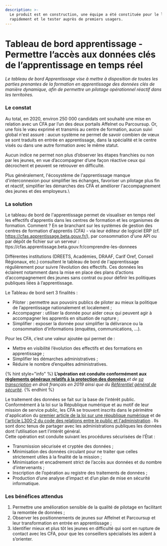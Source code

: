 ```yaml
---
description: >-
  Le produit est en construction, une équipe a été constituée pour le lancer
  rapidement et le tester auprès de premiers usagers.
---
```


# Tableau de bord apprentissage - Permettre l’accès aux données clés de l’apprentissage en temps réel

_Le tableau de bord Apprentissage vise à mettre à disposition de toutes les parties prenantes de la formation en apprentissage des données clés de manière dynamique, afin de permettre un pilotage opérationnel réactif dans les territoires._

### Le constat&#x20;

Au total, en 2020, environ 250 000 candidats ont souhaité une mise en relation avec un CFA par l’un des deux portails Affelnet ou Parcoursup. Or, une fois le vœu exprimé et transmis au centre de formation, aucun suivi global n'est assuré : aucun système ne permet de savoir combien de vœux se sont traduits en entrée en apprentissage, dans la spécialité et le centre visés ou dans une autre formation avec le même statut.&#x20;

Aucun indice ne permet non plus d’observer les étapes franchies ou non par les jeunes, en vue d’accompagner d’une façon réactive ceux qui décrochent et peuvent se retrouver en difficulté.&#x20;

Plus généralement, l'écosystème de l'apprentissage manque d'interconnexion pour simplifier les échanges, favoriser un pilotage plus fin et réactif, simplifier les démarches des CFA et améliorer l'accompagnement des jeunes et des employeurs.\


### La solution

Le tableau de bord de l'apprentissage permet de visualiser en temps réel les effectifs d’apprentis dans les centres de formation et les organismes de formation. Comment ? En se branchant sur les systèmes de gestion des centres de formation d'apprentis (CFA) - via leur éditeur de logiciel ERP (cf. https://cfas.apprentissage.beta.gouv.fr/), par consommation d'une API ou par dépôt de fichier sur un serveur :  ttps://cfas.apprentissage.beta.gouv.fr/comprendre-les-donnees

&#x20;

Différentes institutions (DREETS, Académies, DRAAF, Carif Oref, Conseil Régionaux, etc.) consultent le tableau de bord de l'apprentissage régulièrement pour suivre l’évolution des effectifs. Ces données les éclairent notamment dans la mise en place des plans d’actions d’accompagnement des jeunes sans contrat ou pour définir les politiques publiques liées à l’apprentissage.

Le Tableau de bord sert 3 finalités :

* Piloter : permettre aux pouvoirs publics de piloter au mieux la politique de l’apprentissage nationalement et localement ;
* Accompagner : utiliser la donnée pour aider ceux qui peuvent agir à accompagner les apprentis en situation de rupture ;
* Simplifier : exposer la donnée pour simplifier la délivrance ou la consommation d’informations (enquêtes, communications, …).

Pour les CFA, c’est une valeur ajoutée qui permet de :

* Mettre en visibilité l’évolution des effectifs et des formations en apprentissage ;
* Simplifier les démarches administratives ;
* Réduire le nombre d’enquêtes administratives.



{% hint style="info" %}
**L’opération est conduite conformément aux** [**règlements généraux relatifs à la protection des données** ](https://www.cnil.fr/fr/reglement-europeen-protection-donnees)_et de_ [_sa transcription_](https://www.cnil.fr/fr/la-loi-informatique-et-libertes) _en droit français en 2019 ainsi que du_ [_Référentiel général de sécurité_](https://www.ssi.gouv.fr/entreprise/reglementation/confiance-numerique/le-referentiel-general-de-securite-rgs/)_._
{% endhint %}

Le traitement des données se fait sur la base de l’intérêt public. Conformément à la loi sur la République numérique et au motif de leur mission de service public, les CFA se trouvent inscrits dans le périmètre d'application du [premier article de la loi sur une république numérique](https://www.legifrance.gouv.fr/jorf/article\_jo/JORFARTI000033202940?r=ShhQoYB3eV) et de [l'article L300-2 du code des relations entre le public et l'administration](https://www.legifrance.gouv.fr/codes/article\_lc/LEGIARTI000033218936/) . Ils sont donc tenus de partager avec les administrations publiques les données dont l’utilisation sert l’intérêt général. \
Cette opération est conduite suivant les procédures sécurisées de l’État :

* Transmission sécurisée et cryptée des données ;
* Minimisation des données circulant pour ne traiter que celles strictement utiles à la finalité de la mission ;
* Minimisation et encadrement strict de l’accès aux données et du nombre d’intervenants ;
* Inscription de l’opération au registre des traitements de données ;
* Production d’une analyse d’impact et d’un plan de mise en sécurité informatique.

### Les bénéfices attendus

1. Permettre une amélioration sensible de la qualité de pilotage en facilitant la remontée de données ;
2. Observer les positionnements de jeunes sur Affelnet et Parcoursup et leur transformation en entrée en apprentissage ;
3. Identifier mieux et plus tôt les jeunes en difficulté qui sont en rupture de contact avec les CFA, pour que les conseillers spécialisés les aident à s’orienter.
